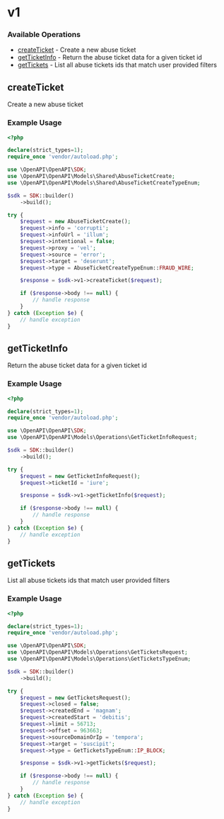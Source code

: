# v1

### Available Operations

* [createTicket](#createticket) - Create a new abuse ticket
* [getTicketInfo](#getticketinfo) - Return the abuse ticket data for a given ticket id
* [getTickets](#gettickets) - List all abuse tickets ids that match user provided filters

## createTicket

Create a new abuse ticket

### Example Usage

```php
<?php

declare(strict_types=1);
require_once 'vendor/autoload.php';

use \OpenAPI\OpenAPI\SDK;
use \OpenAPI\OpenAPI\Models\Shared\AbuseTicketCreate;
use \OpenAPI\OpenAPI\Models\Shared\AbuseTicketCreateTypeEnum;

$sdk = SDK::builder()
    ->build();

try {
    $request = new AbuseTicketCreate();
    $request->info = 'corrupti';
    $request->infoUrl = 'illum';
    $request->intentional = false;
    $request->proxy = 'vel';
    $request->source = 'error';
    $request->target = 'deserunt';
    $request->type = AbuseTicketCreateTypeEnum::FRAUD_WIRE;

    $response = $sdk->v1->createTicket($request);

    if ($response->body !== null) {
        // handle response
    }
} catch (Exception $e) {
    // handle exception
}
```

## getTicketInfo

Return the abuse ticket data for a given ticket id

### Example Usage

```php
<?php

declare(strict_types=1);
require_once 'vendor/autoload.php';

use \OpenAPI\OpenAPI\SDK;
use \OpenAPI\OpenAPI\Models\Operations\GetTicketInfoRequest;

$sdk = SDK::builder()
    ->build();

try {
    $request = new GetTicketInfoRequest();
    $request->ticketId = 'iure';

    $response = $sdk->v1->getTicketInfo($request);

    if ($response->body !== null) {
        // handle response
    }
} catch (Exception $e) {
    // handle exception
}
```

## getTickets

List all abuse tickets ids that match user provided filters

### Example Usage

```php
<?php

declare(strict_types=1);
require_once 'vendor/autoload.php';

use \OpenAPI\OpenAPI\SDK;
use \OpenAPI\OpenAPI\Models\Operations\GetTicketsRequest;
use \OpenAPI\OpenAPI\Models\Operations\GetTicketsTypeEnum;

$sdk = SDK::builder()
    ->build();

try {
    $request = new GetTicketsRequest();
    $request->closed = false;
    $request->createdEnd = 'magnam';
    $request->createdStart = 'debitis';
    $request->limit = 56713;
    $request->offset = 963663;
    $request->sourceDomainOrIp = 'tempora';
    $request->target = 'suscipit';
    $request->type = GetTicketsTypeEnum::IP_BLOCK;

    $response = $sdk->v1->getTickets($request);

    if ($response->body !== null) {
        // handle response
    }
} catch (Exception $e) {
    // handle exception
}
```
